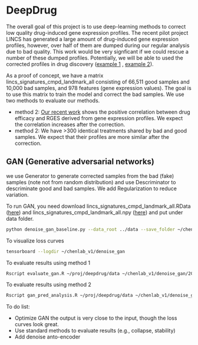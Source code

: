# DeepDrug

The overall goal of this project is to use deep-learning methods to correct low quality drug-induced gene expression profiles. The recent pilot project LINCS has generated a large amount of drug-induced gene expression profiles, however, over half of them are dumped during our regular analysis due to bad quality. This work would be very signficant if we could rescue a number of these dumped profiles. Potentially, we will be able to used the corrected profiles in drug discovery ([example 1](http://www.gastrojournal.org/article/S0016-5085(17)30264-0/abstract) , [example 2](https://www.nature.com/articles/ncomms16022)).

As a proof of concept, we have a matrix lincs_signatures_cmpd_landmark_all consisting of 66,511 good samples and  10,000 bad samples, and 978 features (gene expression values). The goal is to use this matrix to train the model and correct the bad samples. We use two methods to evaluate our methods.
  - method 2: [Our recent work](https://www.nature.com/articles/ncomms16022) shows the positive correlation between drug efficacy and RGES derived from gene expression profiles. We expect the correlation increases after the correction.
  - method 2: We have >300 identical treatments shared by bad and good samples. We expect that their profiles are more similar after the correction.

## GAN (Generative adversarial networks)
we use Generator to generate corrected samples from the bad (fake) samples (note not from random distribution) and use Descriminator to descriminate good and bad samples. We add Regularization to reduce variation.

To run GAN, you need download lincs_signatures_cmpd_landmark_all.RData ([here](https://ucsf.box.com/s/7rskmewkk9tm1llxzdd6muwu4nzil96c)) and lincs_signatures_cmpd_landmark_all.npy ([here](https://ucsf.box.com/s/8rrfobdf10eyydgv362045akjn1wo12a)) and  put under data folder.
```sh
python denoise_gan_baseline.py --data_root ../data --save_folder ~/chenlab_v1/ --cuda --lr 0.0005
```
To visualize loss curves
```sh
tensorboard --logdir ~/chenlab_v1/denoise_gan
```
To evaluate results using method 1
```sh
Rscript evaluate_gan.R ~/proj/deepdrug/data ~/chenlab_v1/denoise_gan/2017-07-27-17-04-15_baseline/ 10000
```
To evaluate results using method 2
```sh
Rscript gan_pred_analysis.R ~/proj/deepdrug/data ~/chenlab_v1/denoise_gan/2017-07-28-02-04-49_baseline/ 40000
```

To do list:
* Optimize GAN
  the output is very close to the input, though the loss curves look great.
* Use standard methods to evaluate results (e.g., collapse, stability)
* Add denoise anto-encoder